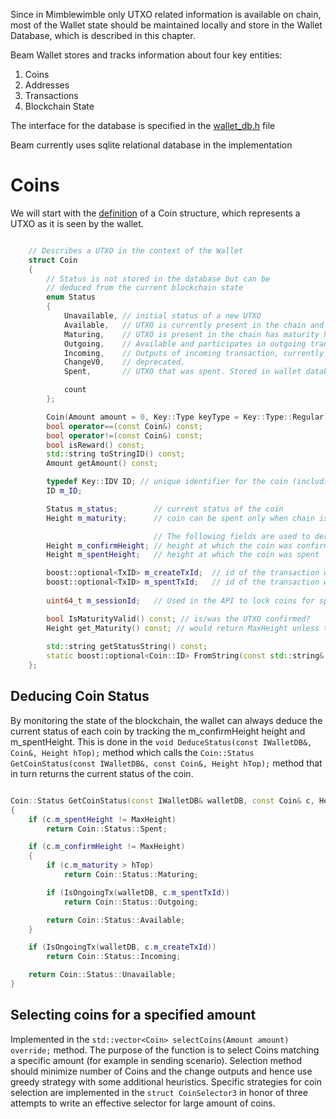 Since in Mimblewimble only UTXO related information is available on chain, most of the Wallet state should be maintained locally and store in the Wallet Database, which is described in this chapter. 

Beam Wallet stores and tracks information about four key entities:
1. Coins
2. Addresses
3. Transactions
4. Blockchain State

The interface for the database is specified in the [wallet_db.h](https://github.com/BeamMW/beam/blob/56e9cdd7be211649a576fa15d3f0a97922ae2acd/wallet/wallet_db.h#L164) file

Beam currently uses sqlite relational database in the implementation

# Coins

We will start with the [definition](https://github.com/BeamMW/beam/blob/56e9cdd7be211649a576fa15d3f0a97922ae2acd/wallet/wallet_db.h#L41) of a Coin structure, which represents a UTXO as it is seen by the wallet.

```c++

    // Describes a UTXO in the context of the Wallet
    struct Coin
    {
        // Status is not stored in the database but can be
        // deduced from the current blockchain state
        enum Status
        {
            Unavailable, // initial status of a new UTXO
            Available,   // UTXO is currently present in the chain and can be spent
            Maturing,    // UTXO is present in the chain has maturity higher than current height (i.e coinbase or treasury)
            Outgoing,    // Available and participates in outgoing transaction
            Incoming,    // Outputs of incoming transaction, currently unavailable
            ChangeV0,    // deprecated.
            Spent,       // UTXO that was spent. Stored in wallet database until reset or restore

            count
        };

        Coin(Amount amount = 0, Key::Type keyType = Key::Type::Regular);
        bool operator==(const Coin&) const;
        bool operator!=(const Coin&) const;
        bool isReward() const;
        std::string toStringID() const;
        Amount getAmount() const;

        typedef Key::IDV ID; // unique identifier for the coin (including value), can be used to create blinding factor 
        ID m_ID;

        Status m_status;        // current status of the coin
        Height m_maturity;      // coin can be spent only when chain is >= this value. Valid for confirmed coins (Available, Outgoing, Incoming, Change, Spent, Maturing).

                                // The following fields are used to derive the status of the transaction
        Height m_confirmHeight; // height at which the coin was confirmed (appeared in the chain)
        Height m_spentHeight;   // height at which the coin was spent

        boost::optional<TxID> m_createTxId;  // id of the transaction which created the UTXO
        boost::optional<TxID> m_spentTxId;   // id of the transaction which spernt the UTXO
        
        uint64_t m_sessionId;   // Used in the API to lock coins for specific session (see https://github.com/BeamMW/beam/wiki/Beam-wallet-protocol-API#tx_split)

        bool IsMaturityValid() const; // is/was the UTXO confirmed?
        Height get_Maturity() const; // would return MaxHeight unless the UTXO was confirmed
        
        std::string getStatusString() const;
        static boost::optional<Coin::ID> FromString(const std::string& str);
    };
```

 ## Deducing Coin Status

By monitoring the state of the blockchain, the wallet can always deduce the current status of each coin by tracking the m_confirmHeight height and m_spentHeight. This is done in the `void DeduceStatus(const IWalletDB&, Coin&, Height hTop);` method which calls the `Coin::Status GetCoinStatus(const IWalletDB&, const Coin&, Height hTop);` method that in turn returns the current status of the coin. 

```c++

Coin::Status GetCoinStatus(const IWalletDB& walletDB, const Coin& c, Height hTop)
{
    if (c.m_spentHeight != MaxHeight)
        return Coin::Status::Spent;

    if (c.m_confirmHeight != MaxHeight)
    {
        if (c.m_maturity > hTop)
            return Coin::Status::Maturing;

        if (IsOngoingTx(walletDB, c.m_spentTxId))
            return Coin::Status::Outgoing;

        return Coin::Status::Available;
    }

    if (IsOngoingTx(walletDB, c.m_createTxId))
        return Coin::Status::Incoming;

    return Coin::Status::Unavailable;
}
```

## Selecting coins for a specified amount 

Implemented in the `std::vector<Coin> selectCoins(Amount amount) override;` method. The purpose of the function is to select Coins matching a specific amount (for example in sending scenario). Selection method should minimize number of Coins and the change outputs and hence use greedy strategy with some additional heuristics. Specific strategies for coin selection are implemented in the `struct CoinSelector3` in honor of three attempts to write an effective selector for large amount of coins.

 